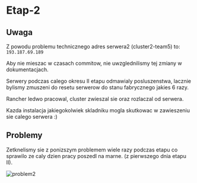 # Etap-2

## Uwaga

Z powodu problemu technicznego adres serwera2 (cluster2-team5) to: `193.187.69.189`

Aby nie mieszac w czasach commitow, nie uwzglednilismy tej zmiany w dokumentacjach.

Serwery podczas calego okresu II etapu odmawialy posluszenstwa, lacznie bylismy zmuszeni do resetu serwerow do stanu fabrycznego jakies 6 razy.

Rancher ledwo pracowal, cluster zwieszal sie oraz rozlaczal od serwera.

Kazda instalacja jakiegokolwiek skladniku mogla skutkowac w zawieszeniu sie calego serwera :)

## Problemy

Zetknelismy sie z ponizszym problemem wiele razy podczas etapu co sprawilo ze caly dzien pracy poszedl na marne. (z pierwszego dnia etapu II).

![problem2](https://user-images.githubusercontent.com/128246734/226918349-edda4cc8-4400-4afb-9c51-b5c16c9ce6f3.png)
